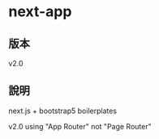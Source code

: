 # next-app

## 版本

v2.0

## 說明

next.js + bootstrap5 boilerplates

v2.0 using "App Router" not "Page Router"
